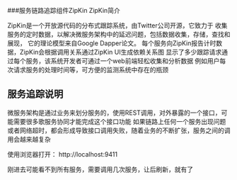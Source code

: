 ###服务链路追踪组件ZipKin
ZipKin简介

ZipKin是一个开放源代码的分布式跟踪系统，由Twitter公司开源，它致力于
收集服务的定时数据，以解决微服务架构中的延迟问题，包括数据收集，存储，查找和展现，
它的理论模型来自Google Dapper论文。
  每个服务向ZipKin报告计时数据，ZipKin会根据调用关系通过ZipKin UI生成依赖关系图
  显示了多少跟踪请求通过每个服务，该系统开发者可通过一个web前端轻松收集和分析数据
  例如用户每次请求服务的处理时间等，可方便的监测系统中存在的瓶颈
  
  
  
 ## 服务追踪说明
  微服务架构是通过业务来划分服务的，使用REST调用，对外暴露的一个接口，可能需要很多歌服务协同才能完成这个接口功能
  如果链路上任何一个服务出现问题或者网络超时，都会形成导致接口调用失败，随着业务的不断扩张，服务之间的调用会越来越复杂
  
使用浏览器打开：
http://localhost:9411  

刚进去可能看不到所有服务，需要调用几次服务，让后刷新，就有了